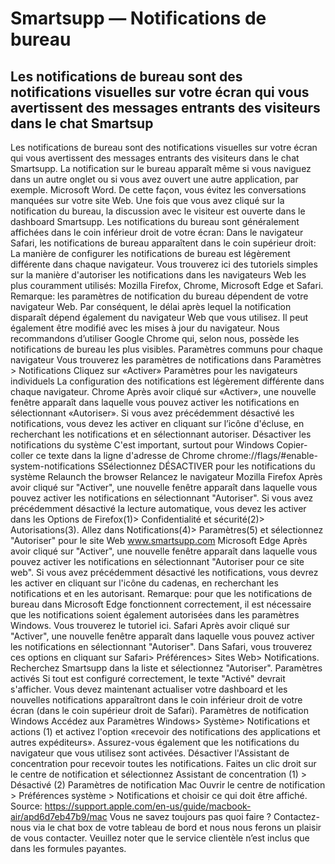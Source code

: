 # Smartsupp — Notifications de bureau
## Les notifications de bureau sont des notifications visuelles sur votre écran qui vous avertissent des messages entrants des visiteurs dans le chat Smartsup
Les notifications de bureau sont des notifications visuelles sur votre écran qui vous avertissent des messages entrants des visiteurs dans le chat Smartsupp. La notification sur le bureau apparaît même si vous naviguez dans un autre onglet ou si vous avez ouvert une autre application, par exemple. Microsoft Word. De cette façon, vous évitez les conversations manquées sur votre site Web. Une fois que vous avez cliqué sur la notification du bureau, la discussion avec le visiteur est ouverte dans le dashboard Smartsupp.
Les notifications du bureau sont généralement affichées dans le coin inférieur droit de votre écran:
Dans le navigateur Safari, les notifications de bureau apparaîtent dans le coin supérieur droit:
La manière de configurer les notifications de bureau est légèrement différente dans chaque navigateur. Vous trouverez ici des tutoriels simples sur la manière d'autoriser les notifications dans les navigateurs Web les plus couramment utilisés: Mozilla Firefox, Chrome, Microsoft Edge et Safari.
Remarque: les paramètres de notification du bureau dépendent de votre navigateur Web. Par conséquent, le délai après lequel la notification disparaît dépend également du navigateur Web que vous utilisez. Il peut également être modifié avec les mises à jour du navigateur. Nous recommandons d’utiliser Google Chrome qui, selon nous, possède les notifications de bureau les plus visibles.
Paramètres communs pour chaque navigateur
Vous trouverez les paramètres de notifications dans Paramètres > Notifications
Cliquez sur «Activer»
Paramètres pour les navigateurs individuels
La configuration des notifications est légèrement différente dans chaque navigateur.
Chrome
Après avoir cliqué sur «Activer», une nouvelle fenêtre apparaît dans laquelle vous pouvez activer les notifications en sélectionnant «Autoriser».
Si vous avez précédemment désactivé les notifications, vous devez les activer en cliquant sur l’icône d'écluse, en recherchant les notifications et en sélectionnant autoriser.
Désactiver les notifications du système
C'est important, surtout pour Windows
Copier-coller ce texte dans la ligne d'adresse de Chrome
chrome://flags/#enable-system-notifications
SSélectionnez DÉSACTIVER pour les notifications du système 
Relaunch the browser Relancez le navigateur
Mozilla Firefox
Après avoir cliqué sur "Activer", une nouvelle fenêtre apparaît dans laquelle vous pouvez activer les notifications en sélectionnant "Autoriser".
Si vous avez précédemment désactivé la lecture automatique, vous devez les activer dans les Options de Firefox(1)> Confidentialité et sécurité(2)> Autorisations(3). Allez dans Notifications(4)> Paramètres(5) et sélectionnez "Autoriser" pour le site Web www.smartsupp.com
Microsoft Edge
Après avoir cliqué sur "Activer", une nouvelle fenêtre apparaît dans laquelle vous pouvez activer les notifications en sélectionnant "Autoriser pour ce site web".
Si vous avez précédemment désactivé les notifications, vous devrez les activer en cliquant sur l'icône du cadenas, en recherchant les notifications et en les autorisant.
Remarque: pour que les notifications de bureau dans Microsoft Edge fonctionnent correctement, il est nécessaire que les notifications soient également autorisées dans les paramètres Windows. Vous trouverez le tutoriel ici.
Safari
Après avoir cliqué sur "Activer", une nouvelle fenêtre apparaît dans laquelle vous pouvez activer les notifications en sélectionnant "Autoriser".
Dans Safari, vous trouverez ces options en cliquant sur Safari> Préférences> Sites Web> Notifications. Recherchez Smartsupp dans la liste et sélectionnez "Autoriser".
Paramètres activés
Si tout est configuré correctement, le texte "Activé" devrait s'afficher.
Vous devez maintenant actualiser votre dashboard et les nouvelles notifications apparaîtront dans le coin inférieur droit de votre écran (dans le coin supérieur droit de Safari).
Paramètres de notification Windows
Accédez aux Paramètres Windows> Système> Notifications et actions (1) et activez l'option «recevoir des notifications des applications et autres expéditeurs». Assurez-vous également que les notifications du navigateur que vous utilisez sont activées.
Désactiver l'Assistant de concentration pour recevoir toutes les notifications. Faites un clic droit sur le centre de notification et sélectionnez Assistant de concentration (1) > Désactivé (2)
Paramètres de notification Mac
Ouvrir le centre de notification > Préférences système > Notifications et choisir ce qui doit être affiché.
Source: https://support.apple.com/en-us/guide/macbook-air/apd6d7eb47b9/mac
Vous ne savez toujours pas quoi faire ? Contactez-nous via le chat box de votre tableau de bord et nous nous ferons un plaisir de vous contacter. Veuillez noter que le service clientèle n’est inclus que dans les formules payantes.

